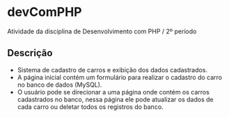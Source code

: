 # devComPHP
Atividade da disciplina de Desenvolvimento com PHP / 2º período

## Descrição
-	Sistema de cadastro de carros e exibição dos dados cadastrados. 
-	A página inicial contém um formulário para realizar o cadastro do carro no banco de dados (MySQL). 
-	O usuário pode se direcionar a uma página onde contém os carros cadastrados no banco, nessa página ele pode atualizar os dados de cada carro ou deletar todos os registros do banco.
